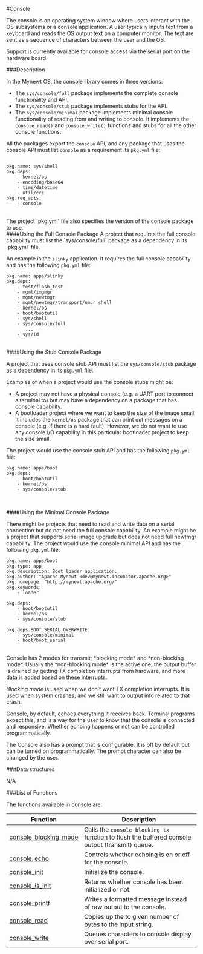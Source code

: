 #Console


The console is an operating system window where users interact with the OS subsystems or a console 
application.  A user typically inputs text from a keyboard and reads the OS output text on a computer
monitor.  The text are sent as a sequence of characters between the user and the OS. 
 
Support is currently available for console access via the serial port on the hardware board.


###Description

In the Mynewt OS, the console library comes in three versions:

* The `sys/console/full` package implements the complete console functionality and API.
* The `sys/console/stub` package implements stubs for the API.
* The `sys/console/minimal` package implements minimal console functionality of reading from and writing to console.  It implements the `console_read()` and `console_write()` functions and stubs for all the other console functions.

All the packages export the `console` API, and any package that uses the console API must list `console` as a requirement its `pkg.yml` file:  

```no-highlight

pkg.name: sys/shell
pkg.deps:
    - kernel/os
    - encoding/base64
    - time/datetime
    - util/crc
pkg.req_apis:
    - console

```
<br>
The project `pkg.yml` file also specifies the version of the console package to use.

<br>
####Using the Full Console Package
A project that requires the full console capability must list the `sys/console/full` package as a dependency in its `pkg.yml` file.

An example is the `slinky` application. It requires the full console capability and has the following
`pkg.yml` file: 

```no-highlight
pkg.name: apps/slinky
pkg.deps:
    - test/flash_test
    - mgmt/imgmgr
    - mgmt/newtmgr
    - mgmt/newtmgr/transport/nmgr_shell
    - kernel/os
    - boot/bootutil
    - sys/shell
    - sys/console/full
       ...
    - sys/id
```
<br>
####Using the Stub Console Package

A project that uses console stub API must list the `sys/console/stub` package as a dependency in its `pkg.yml` file.

Examples of when a project would use the console stubs might be:

* A project may not have a physical console (e.g. a UART port to connect a terminal to) 
but may have a dependency on a package that has console capability. 
* A bootloader project where we want to keep the size of the image small. It includes 
the `kernel/os` package that can print out messages on a console (e.g. if there is a hard fault).
However, we do not want to use any console I/O capability in this particular bootloader project to 
keep the size small. 

The project would use the console stub API and has the following `pkg.yml` file: 

```no-highlight
pkg.name: apps/boot
pkg.deps:
    - boot/bootutil
    - kernel/os
    - sys/console/stub

```
<br>

####Using the Minimal Console Package

There might be projects that need to read and write data on a serial connection but do not need the full console capability. An example might be a project that supports serial image upgrade but does not need full newtmgr capability.  The project would use the console minimal API and has the following `pkg.yml` file: 

```no-highlight
pkg.name: apps/boot
pkg.type: app
pkg.description: Boot loader application.
pkg.author: "Apache Mynewt <dev@mynewt.incubator.apache.org>"
pkg.homepage: "http://mynewt.apache.org/"
pkg.keywords:
    - loader

pkg.deps:
    - boot/bootutil
    - kernel/os
    - sys/console/stub

pkg.deps.BOOT_SERIAL.OVERWRITE:
    - sys/console/minimal
    - boot/boot_serial

```			

<br>
Console has 2 modes for transmit; *blocking mode* and *non-blocking mode*. Usually the *non-blocking mode* is the 
active one; the output buffer is drained by getting TX completion interrupts from hardware, and more data is added 
based on these interrupts.

*Blocking mode* is used when we don't want TX completion interrupts. It is used when system crashes, and we still 
want to output info related to that crash.

Console, by default, echoes everything it receives back. Terminal programs expect this, and is a way for the user to 
know that the console is connected and responsive. Whether echoing happens or not can be controlled programmatically.

The Console also has a prompt that is configurable. It is off by default but can be turned on programmatically. The
prompt character can also be changed by the user.

###Data structures

N/A

###List of Functions

The functions available in console are:

| Function | Description |
|---------|-------------|
| [console_blocking_mode](console_blocking_mode.md) | Calls the `console_blocking_tx` function to flush the buffered console output (transmit) queue. |
| [console_echo](console_echo.md) | Controls whether echoing is on or off for the console. |
| [console_init](console_init.md) | Initialize the console. |
| [console_is_init](console_is_init.md) | Returns whether console has been initialized or not. |
| [console_printf](console_printf.md) | Writes a formatted message instead of raw output to the console. |
| [console_read](console_read.md) | Copies up the to given number of bytes to the input string. |
| [console_write](console_write.md) | Queues characters to console display over serial port. |



